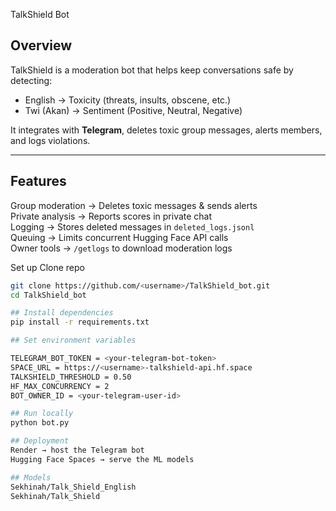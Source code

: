  TalkShield Bot

## Overview
TalkShield is a moderation bot that helps keep conversations safe by detecting:
- English → Toxicity (threats, insults, obscene, etc.)
- Twi (Akan) → Sentiment (Positive, Neutral, Negative)

It integrates with **Telegram**, deletes toxic group messages, alerts members, and logs violations.

---

## Features
  Group moderation → Deletes toxic messages & sends alerts  
  Private analysis → Reports scores in private chat  
  Logging → Stores deleted messages in `deleted_logs.jsonl`  
  Queuing → Limits concurrent Hugging Face API calls  
  Owner tools → `/getlogs` to download moderation logs  


 Set up
 Clone repo 
   ```bash
   git clone https://github.com/<username>/TalkShield_bot.git
   cd TalkShield_bot

## Install dependencies
pip install -r requirements.txt

## Set environment variables

TELEGRAM_BOT_TOKEN = <your-telegram-bot-token>
SPACE_URL = https://<username>-talkshield-api.hf.space
TALKSHIELD_THRESHOLD = 0.50
HF_MAX_CONCURRENCY = 2
BOT_OWNER_ID = <your-telegram-user-id>

## Run locally
python bot.py

## Deployment
Render → host the Telegram bot
Hugging Face Spaces → serve the ML models

## Models
Sekhinah/Talk_Shield_English
Sekhinah/Talk_Shield

